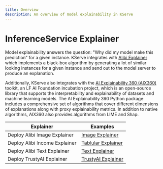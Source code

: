 ```yaml
---
title: Overview
description: An overview of model explainability in KServe
---
```


# InferenceService Explainer

Model explainability answers the question: "Why did my model make this prediction" for a given instance. KServe 
integrates with [Alibi Explainer](https://github.com/SeldonIO/alibi) which implements a black-box algorithm by generating a lot of similar looking instances 
for a given instance and send out to the model server to produce an explanation.

Additionally, KServe also integrates with the [AI Explainability 360 (AIX360)](https://ai-explainability-360.org/) toolkit, an LF AI Foundation incubation project,
which is an open-source library that supports the interpretability and explainability of datasets and machine learning models. The AI Explainability 360 Python package includes a comprehensive set of algorithms that cover different dimensions of explanations along with proxy explainability metrics.
In addition to native algorithms, AIX360 also provides algorithms from LIME and Shap.

| Explainer                     | Examples                                                             |
|-------------------------------|----------------------------------------------------------------------|
| Deploy Alibi Image Explainer  | [Image Explainer](./alibi/image-explainer/image-explainer.md)        |
| Deploy Alibi Income Explainer | [Tablular Explainer](./alibi/tabular-explainer/tabular-explainer.md) |
| Deploy Alibi Text Explainer   | [Text Explainer](./alibi/text-explainer/text-explainer.md)           |
| Deploy TrustyAI Explainer     | [TrustyAI Explainer](./trustyai/trustyai.md)                         |

